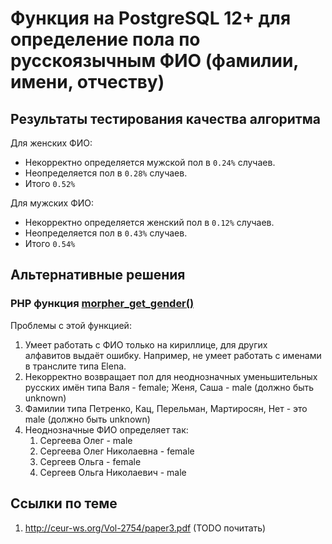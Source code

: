 # Функция на PostgreSQL 12+ для определение пола по русскоязычным ФИО (фамилии, имени, отчеству)

## Результаты тестирования качества алгоритма

Для женских ФИО:

* Некорректно определяется мужской пол в `0.24%` случаев.
* Неопределяется пол в `0.28%` случаев.
* Итого `0.52%`

Для мужских ФИО:

* Некорректно определяется женский пол в `0.12%` случаев.
* Неопределяется пол в `0.43%` случаев.
* Итого `0.54%`		

## Альтернативные решения 

### PHP функция [morpher_get_gender()](https://morpher.ru/php/extension/#rod)

Проблемы с этой функцией:

1. Умеет работать с ФИО только на кириллице, для других алфавитов выдаёт ошибку. Например, не умеет работать с именами в транслите типа Elena.
1. Некорректно возвращает пол для неоднозначных уменьшительных русских имён типа Валя - female; Женя, Саша - male (должно быть unknown)
1. Фамилии типа Петренко, Кац, Перельман, Мартиросян, Нет - это male (должно быть unknown)
1. Неоднозначные ФИО определяет так:
   1. Сергеева Олег - male
   1. Сергеева Олег Николаевна - female
   1. Сергеев Ольга - female
   1. Сергеев Ольга Николаевич - male

## Ссылки по теме

1. http://ceur-ws.org/Vol-2754/paper3.pdf (TODO почитать)
